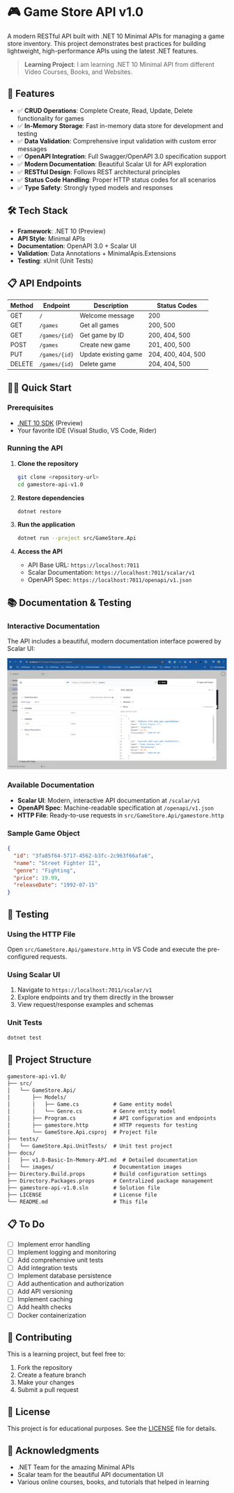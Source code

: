 # 🎮 Game Store API v1.0

A modern RESTful API built with .NET 10 Minimal APIs for managing a game store inventory. This project demonstrates best practices for building lightweight, high-performance APIs using the latest .NET features.

> **Learning Project**: I am learning .NET 10 Minimal API from different Video Courses, Books, and Websites.

## 🚀 Features

- ✅ **CRUD Operations**: Complete Create, Read, Update, Delete functionality for games
- ✅ **In-Memory Storage**: Fast in-memory data store for development and testing
- ✅ **Data Validation**: Comprehensive input validation with custom error messages
- ✅ **OpenAPI Integration**: Full Swagger/OpenAPI 3.0 specification support
- ✅ **Modern Documentation**: Beautiful Scalar UI for API exploration
- ✅ **RESTful Design**: Follows REST architectural principles
- ✅ **Status Code Handling**: Proper HTTP status codes for all scenarios
- ✅ **Type Safety**: Strongly typed models and responses

## 🛠️ Tech Stack

- **Framework**: .NET 10 (Preview)
- **API Style**: Minimal APIs
- **Documentation**: OpenAPI 3.0 + Scalar UI
- **Validation**: Data Annotations + MinimalApis.Extensions
- **Testing**: xUnit (Unit Tests)

## 📋 API Endpoints

| Method | Endpoint      | Description          | Status Codes       |
| ------ | ------------- | -------------------- | ------------------ |
| GET    | `/`           | Welcome message      | 200                |
| GET    | `/games`      | Get all games        | 200, 500           |
| GET    | `/games/{id}` | Get game by ID       | 200, 404, 500      |
| POST   | `/games`      | Create new game      | 201, 400, 500      |
| PUT    | `/games/{id}` | Update existing game | 204, 400, 404, 500 |
| DELETE | `/games/{id}` | Delete game          | 204, 404, 500      |

## 🏃‍♂️ Quick Start

### Prerequisites

- [.NET 10 SDK](https://dotnet.microsoft.com/download) (Preview)
- Your favorite IDE (Visual Studio, VS Code, Rider)

### Running the API

1. **Clone the repository**

   ```bash
   git clone <repository-url>
   cd gamestore-api-v1.0
   ```

2. **Restore dependencies**

   ```bash
   dotnet restore
   ```

3. **Run the application**

   ```bash
   dotnet run --project src/GameStore.Api
   ```

4. **Access the API**

   - API Base URL: `https://localhost:7011`
   - Scalar Documentation: `https://localhost:7011/scalar/v1`
   - OpenAPI Spec: `https://localhost:7011/openapi/v1.json`

## 📚 Documentation & Testing

### Interactive Documentation

The API includes a beautiful, modern documentation interface powered by Scalar UI:

![Scalar UI](./docs/images/Scalar_V1.PNG)

### Available Documentation

- **Scalar UI**: Modern, interactive API documentation at `/scalar/v1`
- **OpenAPI Spec**: Machine-readable specification at `/openapi/v1.json`
- **HTTP File**: Ready-to-use requests in `src/GameStore.Api/gamestore.http`

### Sample Game Object

```json
{
  "id": "3fa85f64-5717-4562-b3fc-2c963f66afa6",
  "name": "Street Fighter II",
  "genre": "Fighting",
  "price": 19.99,
  "releaseDate": "1992-07-15"
}
```

## 🧪 Testing

### Using the HTTP File

Open `src/GameStore.Api/gamestore.http` in VS Code and execute the pre-configured requests.

### Using Scalar UI

1. Navigate to `https://localhost:7011/scalar/v1`
2. Explore endpoints and try them directly in the browser
3. View request/response examples and schemas

### Unit Tests

```bash
dotnet test
```

## 📁 Project Structure

```text
gamestore-api-v1.0/
├── src/
│   └── GameStore.Api/
│       ├── Models/
│       │   ├── Game.cs           # Game entity model
│       │   └── Genre.cs          # Genre entity model
│       ├── Program.cs            # API configuration and endpoints
│       ├── gamestore.http        # HTTP requests for testing
│       └── GameStore.Api.csproj  # Project file
├── tests/
│   └── GameStore.Api.UnitTests/  # Unit test project
├── docs/
│   ├── v1.0-Basic-In-Memory-API.md  # Detailed documentation
│   └── images/                   # Documentation images
├── Directory.Build.props         # Build configuration settings
├── Directory.Packages.props      # Centralized package management
├── gamestore-api-v1.0.sln        # Solution file
├── LICENSE                       # License file
└── README.md                     # This file
```

## 📋 To Do

- [ ] Implement error handling
- [ ] Implement logging and monitoring
- [ ] Add comprehensive unit tests
- [ ] Add integration tests
- [ ] Implement database persistence
- [ ] Add authentication and authorization
- [ ] Add API versioning
- [ ] Implement caching
- [ ] Add health checks
- [ ] Docker containerization

## 🤝 Contributing

This is a learning project, but feel free to:

1. Fork the repository
2. Create a feature branch
3. Make your changes
4. Submit a pull request

## 📝 License

This project is for educational purposes. See the [LICENSE](LICENSE) file for details.

## 🙏 Acknowledgments

- .NET Team for the amazing Minimal APIs
- Scalar team for the beautiful API documentation UI
- Various online courses, books, and tutorials that helped in learning
